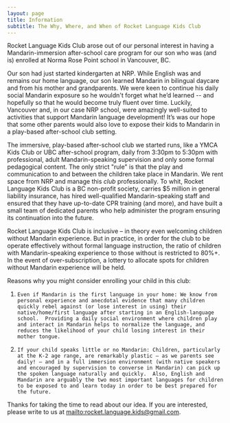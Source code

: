 ```yaml
---
layout: page
title: Information
subtitle: The Why, Where, and When of Rocket Language Kids Club
---
```


Rocket Language Kids Club arose out of our personal interest in having a Mandarin-immersion after-school care program for our son who was (and is) enrolled at Norma Rose Point school in Vancouver, BC.  

Our son had just started kindergarten at NRP.  While English was and remains our home language, our son learned Mandarin in bilingual daycare and from his mother and grandparents. We were keen to continue his daily social Mandarin exposure so he wouldn't forget what he’d learned -- and hopefully so that he would become truly fluent over time.  Luckily, Vancouver and, in our case NRP school, were amazingly well-suited to activities that support Mandarin language development!  It’s was our hope that some other parents would also love to expose their kids to Mandarin in a play-based after-school club setting.

The immersive, play-based after-school club we started runs, like a YMCA Kids Club or UBC after-school program, daily from 3:30pm to 5:30pm with professional, adult Mandarin-speaking supervision and only some formal pedagogical content.  The only strict "rule" is that the play and communication to and between the children take place in Mandarin.  We rent space from NRP and manage this _club_ professionally.  To whit, Rocket Language Kids Club is a BC non-profit society, carries $5 million in general liability insurance, has hired well-qualified Mandarin-speaking staff and ensured that they have up-to-date CPR training (and more), and have built a small team of dedicated parents who help administer the program ensuring its continuation into the future.  

Rocket Language Kids Club is inclusive – in theory even welcoming children without Mandarin experience. But in practice, in order for the club to be operate effectively without formal language instruction, the ratio of children with Mandarin-speaking experience to those without is restricted to 80%+.  In the event of over-subscription, a lottery to allocate spots for children without Mandarin experience will be held.  

Reasons why you might consider enrolling your child in this club:

1.     Even if Mandarin is the first language in your home: We know from personal experience and anecdotal evidence that many children quickly rebel against (or lose interest in using) their native/home/first language after starting in an English-language school.  Providing a daily social environment where children play and interact in Mandarin helps to normalize the language, and reduces the likelihood of your child losing interest in their mother tongue.

2.     If your child speaks little or no Mandarin: Children, particularly at the K-2 age range, are remarkably plastic – as we parents see daily! – and in a full immersion environment (with native speakers and encouraged by supervision to converse in Mandarin) can pick up the spoken language naturally and quickly.  Also, English and Mandarin are arguably the two most important languages for children to be exposed to and learn today in order to be best prepared for the future.

Thanks for taking the time to read about our idea.  If you are interested, please write to us at [mailto:rocket.language.kids@gmail.com](rocket.language.kids@gmail.com).  

<!--, please let us know about the likelihood and timeline of enrolling your child, and if you’re interested in helping with any program administration (establishing the non-profit, accountancy and tax filings, or working part- or full-time to supervise the program). Although we’ve already had some success identifying staff, we’d still appreciate recommendations for Mandarin-speaking paid program staff (e.g., yourself or family members, a nanny/babysitter who might enjoy working with more kids, people with activities/teaching backgrounds, etc). General feedback about the idea is welcome too!-->
